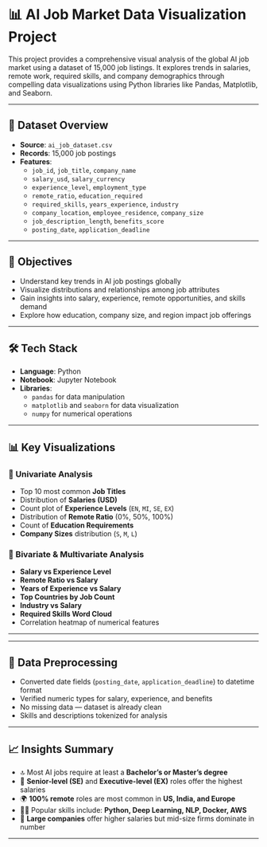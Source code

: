 # 📊 AI Job Market Data Visualization Project

This project provides a comprehensive visual analysis of the global AI job market using a dataset of 15,000 job listings. It explores trends in salaries, remote work, required skills, and company demographics through compelling data visualizations using Python libraries like Pandas, Matplotlib, and Seaborn.

---

## 📁 Dataset Overview

- **Source**: `ai_job_dataset.csv`
- **Records**: 15,000 job postings
- **Features**:
  - `job_id`, `job_title`, `company_name`
  - `salary_usd`, `salary_currency`
  - `experience_level`, `employment_type`
  - `remote_ratio`, `education_required`
  - `required_skills`, `years_experience`, `industry`
  - `company_location`, `employee_residence`, `company_size`
  - `job_description_length`, `benefits_score`
  - `posting_date`, `application_deadline`

---

## 🧠 Objectives

- Understand key trends in AI job postings globally
- Visualize distributions and relationships among job attributes
- Gain insights into salary, experience, remote opportunities, and skills demand
- Explore how education, company size, and region impact job offerings

---

## 🛠️ Tech Stack

- **Language**: Python
- **Notebook**: Jupyter Notebook
- **Libraries**:
  - `pandas` for data manipulation
  - `matplotlib` and `seaborn` for data visualization
  - `numpy` for numerical operations

---

## 📊 Key Visualizations

### 🔹 Univariate Analysis
- Top 10 most common **Job Titles**
- Distribution of **Salaries (USD)**
- Count plot of **Experience Levels** (`EN`, `MI`, `SE`, `EX`)
- Distribution of **Remote Ratio** (0%, 50%, 100%)
- Count of **Education Requirements**
- **Company Sizes** distribution (`S`, `M`, `L`)

### 🔸 Bivariate & Multivariate Analysis
- **Salary vs Experience Level**
- **Remote Ratio vs Salary**
- **Years of Experience vs Salary**
- **Top Countries by Job Count**
- **Industry vs Salary**
- **Required Skills Word Cloud**
- Correlation heatmap of numerical features

---


---

## 🧹 Data Preprocessing

- Converted date fields (`posting_date`, `application_deadline`) to datetime format
- Verified numeric types for salary, experience, and benefits
- No missing data — dataset is already clean
- Skills and descriptions tokenized for analysis

---

## 📈 Insights Summary

- 🔝 Most AI jobs require at least a **Bachelor’s or Master’s degree**
- 💸 **Senior-level (SE)** and **Executive-level (EX)** roles offer the highest salaries
- 🌍 **100% remote** roles are most common in **US, India, and Europe**
- 🧑‍💻 Popular skills include: **Python, Deep Learning, NLP, Docker, AWS**
- 🏢 **Large companies** offer higher salaries but mid-size firms dominate in number

---

